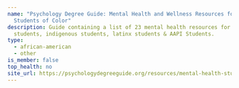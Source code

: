 ```yaml
---
name: "Psychology Degree Guide: Mental Health and Wellness Resources for
  Students of Color"
description: Guide containing a list of 23 mental health resources for black
  students, indigenous students, latinx students & AAPI Students.
type:
  - african-american
  - other
is_member: false
top_health: no
site_url: https://psychologydegreeguide.org/resources/mental-health-students-of-color
---
```

